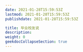 ```yaml
---
date: 2021-01-28T15:59:53Z
lastmod: 2021-01-28T15:59:53Z
publishdate: 2021-01-28T15:59:53Z

title: 毕业校友说
description: 
weight: 0
geekdocCollapseSection: true
---
```

